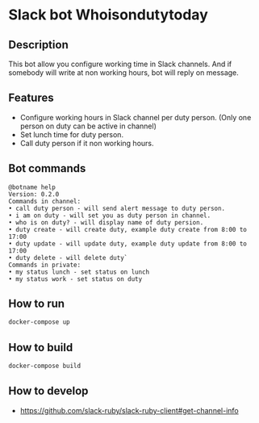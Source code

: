 # Slack bot Whoisondutytoday

## Description
This bot allow you configure working time in Slack channels. 
And if somebody will write at non working hours, bot will reply on message.

## Features

* Configure working hours in Slack channel per duty person. (Only one person on duty can be active in channel)
* Set lunch time for duty person.
* Call duty person if it non working hours. 

## Bot commands

```
@botname help
Version: 0.2.0
Commands in channel:
• call duty person - will send alert message to duty person.
• i am on duty - will set you as duty person in channel.
• who is on duty? - will display name of duty persion.
• duty create - will create duty, example duty create from 8:00 to 17:00
• duty update - will update duty, example duty update from 8:00 to 17:00
• duty delete - will delete duty`
Commands in private:
• my status lunch - set status on lunch
• my status work - set status on duty
```

## How to run
```bash
docker-compose up
```

## How to build

```bash
docker-compose build
```

## How to develop

* https://github.com/slack-ruby/slack-ruby-client#get-channel-info

